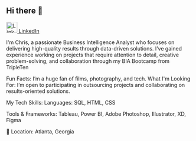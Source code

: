 ## Hi there 👋

<a href="https://www.linkedin.com/in/chris-daniele/" target="_blank">
  <img src="https://upload.wikimedia.org/wikipedia/commons/8/81/LinkedIn_icon%2C_2013-2019.svg" alt="LinkedIn" style="width: 30px; height: 30px; border: none;"/>
  LinkedIn
</a>



I'm Chris, a passionate Business Intelligence Analyst who focuses on delivering high-quality results through data-driven solutions. I’ve gained  experience working on projects that require attention to detail, creative problem-solving, and collaboration through my BIA Bootcamp from TripleTen

Fun Facts:
I’m a huge fan of films, photography, and tech.
What I'm Looking For:
I’m open to participating in outsourcing projects and collaborating on results-oriented solutions.

My Tech Skills:
Languages: SQL, HTML, CSS

Tools & Frameworks: Tableau, Power BI, Adobe Photoshop, Illustrator, XD, Figma

📍 Location:
Atlanta, Georgia
